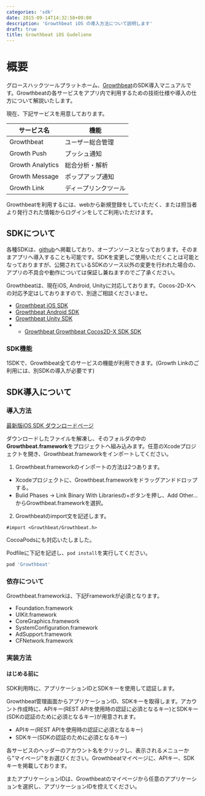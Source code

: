 ```yaml
---
categories: 'sdk'
date: 2015-09-14T14:32:58+09:00
description: 'Growthbeat iOS の導入方法について説明します'
draft: true
title: Growthbeat iOS Gudeliene
---
```


# 概要

グロースハックツールプラットホーム、[Growthbeat](https://growthbeat.com/)のSDK導入マニュアルです。Growthbeatの各サービスをアプリ内で利用するための技術仕様や導入の仕方について解説いたします。

現在、下記サービスを用意しております。

|サービス名|機能|
|---------|---|
|Growthbeat|ユーザー総合管理|
|Growth Push|プッシュ通知|
|Growth Analytics|総合分析・解析|
|Growth Message|ポップアップ通知|
|Growth Link|ディープリンクツール|

Growthbeatを利用するには、webから新規登録をしていただく、または担当者より発行された情報からログインをしてご利用いただけます。

## SDKについて

各種SDKは、[github](https://github.com/SIROK)へ掲載しており、オープンソースとなっております。そのままアプリへ導入することも可能です。SDKを変更しご使用いただくことは可能となっておりますが、公開されているSDKのソース以外の変更を行われた場合の、アプリの不具合や動作については保証し兼ねますのでご了承ください。

Growthbeatは、現在iOS, Android, Unityに対応しております。Cocos-2D-Xへの対応予定はしておりますので、別途ご相談くださいませ。

- [Growthbeat iOS SDK](https://github.com/SIROK/growthbeat-ios)
- [Growthbeat Android SDK](https://github.com/SIROK/growthbeat-android)
- [Growthbeat Unity SDK](https://github.com/SIROK/growthbeat-unity)
- - [Growthbeat Growthbeat Cocos2D-X SDK SDK](https://github.com/SIROK/growthbeat-cocos2dx)

### SDK機能

1SDKで、Growthbeat全てのサービスの機能が利用できます。(Growth Linkのご利用には、別SDKの導入が必要です)

## SDK導入について

### 導入方法

[最新版iOS SDK ダウンロードページ ](https://github.com/SIROK/growthbeat-ios/archive/latest.zip)

ダウンロードしたファイルを解凍し、そのフォルダの中の**Growthbeat.framework**をプロジェクトへ組み込みます。任意のXcodeプロジェクトを開き、Growthbeat.frameworkをインポートしてください。

1. Growthbeat.frameworkのインポートの方法は2つあります。

- Xcodeプロジェクトに、Growthbeat.frameworkをドラッグアンドドロップする。
- Bulid Phases -> Link Binary With Librariesの+ボタンを押し、Add Other...からGrowthbeat.frameworkを選択。

2. Growthbeatのimport文を記述します。

```obj
#import <Growthbeat/Growthbeat.h>
```

CocoaPodsにも対応いたしました。

Podfileに下記を記述し、`pod install`を実行してください。

```bash
pod 'Growthbeat'
```

### 依存について

Growthbeat.frameworkは、下記Frameworkが必須となります。

- Foundation.framework
- UIKit.framework
- CoreGraphics.framework
- SystemConfiguration.framework
- AdSupport.framework
- CFNetwork.framework

### 実装方法

#### はじめる前に

SDK利用時に、アプリケーションIDとSDKキーを使用して認証します。

Growthbeat管理画面からアプリケーションID、SDKキーを取得します。アカウント作成時に、APIキー(REST APIを使用時の認証に必須となるキー)とSDKキー(SDKの認証のために必須となるキー)が用意されます。

- APIキー(REST APIを使用時の認証に必須となるキー)
- SDKキー(SDKの認証のために必須となるキー)

各サービスのヘッダーのアカウント名をクリックし、表示されるメニューから"マイページ"をお選びください。Growthbeatマイページに、APIキー、SDKキーを掲載しております。

またアプリケーションIDは、Growthbeatのマイページから任意のアプリケーションを選択し、アプリケーションIDを控えてください。
